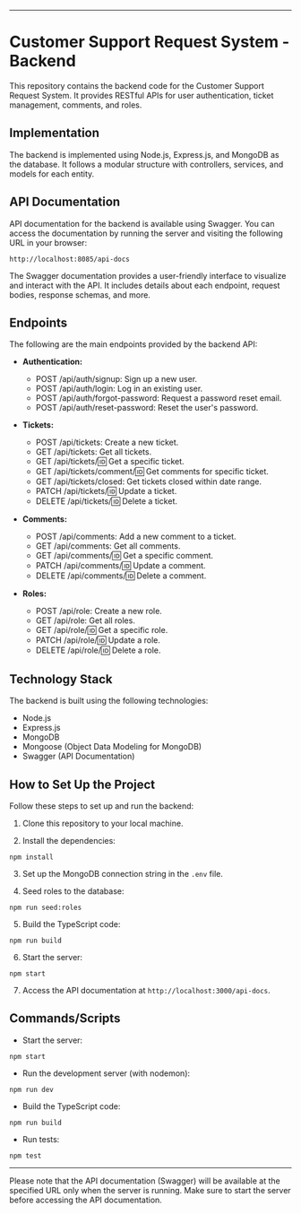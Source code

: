 
---

# Customer Support Request System - Backend

This repository contains the backend code for the Customer Support Request System. It provides RESTful APIs for user authentication, ticket management, comments, and roles.

## Implementation

The backend is implemented using Node.js, Express.js, and MongoDB as the database. It follows a modular structure with controllers, services, and models for each entity.

## API Documentation

API documentation for the backend is available using Swagger. You can access the documentation by running the server and visiting the following URL in your browser:

```
http://localhost:8085/api-docs
```

The Swagger documentation provides a user-friendly interface to visualize and interact with the API. It includes details about each endpoint, request bodies, response schemas, and more.

## Endpoints

The following are the main endpoints provided by the backend API:

- **Authentication:**
  - POST /api/auth/signup: Sign up a new user.
  - POST /api/auth/login: Log in an existing user.
  - POST /api/auth/forgot-password: Request a password reset email.
  - POST /api/auth/reset-password: Reset the user's password.

- **Tickets:**
  - POST /api/tickets: Create a new ticket.
  - GET /api/tickets: Get all tickets.
  - GET /api/tickets/:id: Get a specific ticket.
  - GET /api/tickets/comment/:id: Get comments for specific ticket.
  - GET /api/tickets/closed: Get tickets closed within date range.
  - PATCH /api/tickets/:id: Update a ticket.
  - DELETE /api/tickets/:id: Delete a ticket.

- **Comments:**
  - POST /api/comments: Add a new comment to a ticket.
  - GET /api/comments: Get all comments.
  - GET /api/comments/:id: Get a specific comment.
  - PATCH /api/comments/:id: Update a comment.
  - DELETE /api/comments/:id: Delete a comment.

- **Roles:**
  - POST /api/role: Create a new role.
  - GET /api/role: Get all roles.
  - GET /api/role/:id: Get a specific role.
  - PATCH /api/role/:id: Update a role.
  - DELETE /api/role/:id: Delete a role.

## Technology Stack

The backend is built using the following technologies:

- Node.js
- Express.js
- MongoDB
- Mongoose (Object Data Modeling for MongoDB)
- Swagger (API Documentation)

## How to Set Up the Project

Follow these steps to set up and run the backend:

1. Clone this repository to your local machine.

2. Install the dependencies:

```
npm install
```

3. Set up the MongoDB connection string in the `.env` file.

4. Seed roles to the database:

```
npm run seed:roles
```

5. Build the TypeScript code:

```
npm run build
```

6. Start the server:

```
npm start
```

7. Access the API documentation at `http://localhost:3000/api-docs`.

## Commands/Scripts

- Start the server:

```
npm start
```

- Run the development server (with nodemon):

```
npm run dev
```

- Build the TypeScript code:

```
npm run build
```

- Run tests:

```
npm test
```

---

Please note that the API documentation (Swagger) will be available at the specified URL only when the server is running. Make sure to start the server before accessing the API documentation.